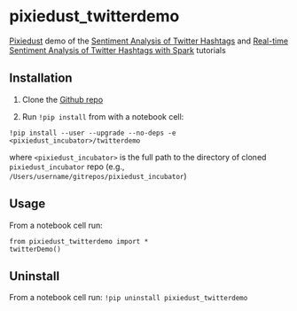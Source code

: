 # pixiedust_twitterdemo

[Pixiedust](https://github.com/ibm-cds-labs/pixiedust) demo of the [Sentiment Analysis of Twitter Hashtags](https://developer.ibm.com/clouddataservices/sentiment-analysis-of-twitter-hashtags/) and [Real-time Sentiment Analysis of Twitter Hashtags with Spark](https://developer.ibm.com/clouddataservices/2016/01/15/real-time-sentiment-analysis-of-twitter-hashtags-with-spark/) tutorials  


## Installation

1. Clone the [Github repo](https://github.com/ibm-cds-labs/pixiedust_incubator)

2. Run `!pip install` from with a notebook cell:
  
  ```
  !pip install --user --upgrade --no-deps -e <pixiedust_incubator>/twitterdemo
  ```
  
  where `<pixiedust_incubator>` is the full path to the directory of cloned `pixiedust_incubator` repo (e.g., `/Users/username/gitrepos/pixiedust_incubator`)  


## Usage

From a notebook cell run:

```
from pixiedust_twitterdemo import *
twitterDemo()
```

## Uninstall

From a notebook cell run: `!pip uninstall pixiedust_twitterdemo `